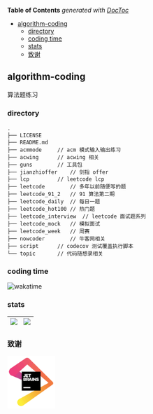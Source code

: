 <!-- START doctoc generated TOC please keep comment here to allow auto update -->
<!-- DON'T EDIT THIS SECTION, INSTEAD RE-RUN doctoc TO UPDATE -->
**Table of Contents**  *generated with [DocToc](https://github.com/thlorenz/doctoc)*

- [algorithm-coding](#algorithm-coding)
  - [directory](#directory)
  - [coding time](#coding-time)
  - [stats](#stats)
  - [致谢](#%E8%87%B4%E8%B0%A2)

<!-- END doctoc generated TOC please keep comment here to allow auto update -->

## algorithm-coding

算法题练习

### directory 

```
.
├── LICENSE
├── README.md
├── acmmode		// acm 模式输入输出练习
├── acwing		// acwing 相关
├── guns		// 工具包
├── jianzhioffer	// 剑指 offer
├── lcp			// leetcode lcp
├── leetcode		// 多年以前随便写的题
├── leetcode_91_2	// 91 算法第二期
├── leetcode_daily	// 每日一题
├── leetcode_hot100	// 热门题
├── leetcode_interview  // leetcode 面试题系列
├── leetcode_mock	// 模拟面试
├── leetcode_week	// 周赛
├── nowcoder		// 牛客网相关
├── script		// codecov 测试覆盖执行脚本
└── topic		// 代码随想录相关
```



### coding time

![wakatime](https://wakatime.com/badge/user/01c864c3-99e2-47a2-ad28-cc0f36b02f39/project/19417b50-3182-4aca-8dec-a35aa5133c91.svg)

### stats

| ![](https://stats.justsong.cn/api/leetcode?username=ashing&cn=true) | ![](https://stats.justsong.cn/api/leetcode?username=ronething) |
| ------------------------------------------------------------ | ------------------------------------------------------------ |


### 致谢

[<img src="img/jetbrains.png" alt="JetBrains" height="120" />](https://www.jetbrains.com/?from=algorithm-coding)
